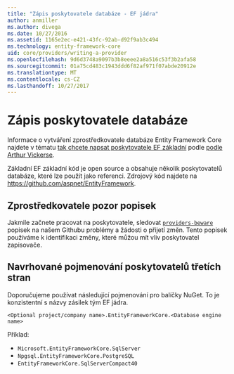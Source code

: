 ```yaml
---
title: "Zápis poskytovatele databáze - EF jádra"
author: anmiller
ms.author: divega
ms.date: 10/27/2016
ms.assetid: 1165e2ec-e421-43fc-92ab-d92f9ab3c494
ms.technology: entity-framework-core
uid: core/providers/writing-a-provider
ms.openlocfilehash: 9d6d3748a9097b3b8eeee2a8a516c53f3b2afa58
ms.sourcegitcommit: 01a75cd483c1943ddd6f82af971f07abde20912e
ms.translationtype: MT
ms.contentlocale: cs-CZ
ms.lasthandoff: 10/27/2017
---
```

# <a name="writing-a-database-provider"></a>Zápis poskytovatele databáze

Informace o vytváření zprostředkovatele databáze Entity Framework Core najdete v tématu [tak chcete napsat poskytovatele EF základní](https://blog.oneunicorn.com/2016/11/11/so-you-want-to-write-an-ef-core-provider/) podle [podle Arthur Vickerse](https://github.com/ajcvickers).

Základní EF základní kód je open source a obsahuje několik poskytovatelů databáze, které lze použít jako referenci. Zdrojový kód najdete na https://github.com/aspnet/EntityFramework.

## <a name="the-providers-beware-label"></a>Zprostředkovatele pozor popisek

Jakmile začnete pracovat na poskytovatele, sledovat [ `providers-beware` ](https://github.com/aspnet/EntityFramework/labels/providers-beware) popisek na našem Githubu problémy a žádosti o přijetí změn. Tento popisek používáme k identifikaci změny, které můžou mít vliv poskytovatel zapisovače.

## <a name="suggested-naming-of-third-party-providers"></a>Navrhované pojmenování poskytovatelů třetích stran

Doporučujeme používat následující pojmenování pro balíčky NuGet. To je konzistentní s názvy zásilek tým EF jádra.

`<Optional project/company name>.EntityFrameworkCore.<Database engine name>`

Příklad:
* `Microsoft.EntityFrameworkCore.SqlServer`
* `Npgsql.EntityFrameworkCore.PostgreSQL`
* `EntityFrameworkCore.SqlServerCompact40`
